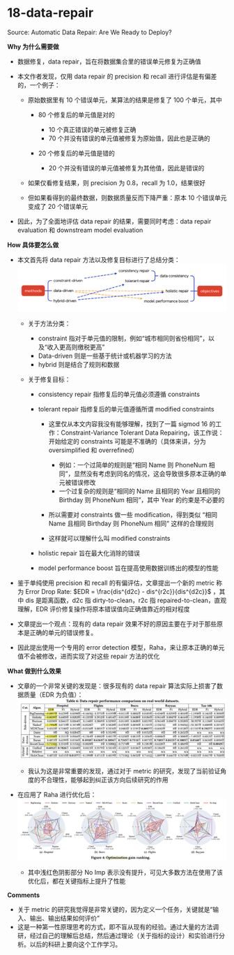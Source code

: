 # 18-data-repair
Source: Automatic Data Repair: Are We Ready to Deploy?

**Why 为什么需要做**

* 数据修复，data repair，旨在将数据集合里的错误单元修复为正确值
* 本文作者发现，仅用 data repair 的 precision 和 recall 进行评估是有偏差的，一个例子：
  * 原始数据里有 10 个错误单元，某算法的结果是修复了 100 个单元，其中
    * 80 个修复后的单元值是对的
      * 10 个真正错误的单元被修复正确
      * 70 个并没有错误的单元值被修复为原始值，因此也是正确的

    * 20 个修复后的单元值是错的
      * 20 个并没有错误的单元值被修复为其他值，因此是错误的

  * 如果仅看修复结果，则 precision 为 0.8，recall 为 1.0，结果很好
  * 但如果看得到的最终数据，则数据质量反而下降严重：原本 10 个错误单元变成了 20 个错误单元

* 因此，为了全面地评估 data repair 的结果，需要同时考虑：data repair evaluation 和 downstream model evaluation

**How 具体要怎么做**

* 本文首先将 data repair 方法以及修复目标进行了总结分类：<img src="image-20241018145655984.png" alt="image-20241018145655984" style="zoom:50%;" />
  * 关于方法分类：
    * constraint 指对于单元值的限制，例如“城市相同则省份相同”，以及“收入更高则缴税更高”
    * Data-driven 则是一些基于统计或机器学习的方法
    * hybrid 则是结合了规则和数据

  * 关于修复目标：
    * consistency repair 指修复后的单元值必须遵循 constraints
    * tolerant repair 指修复后的单元值遵循所谓 modified constraints
      * 这里仅从本文内容我没有能够理解，找到了一篇 sigmod 16 的工作：Constraint-Variance Tolerant Data Repairing，该工作说：开始给定的 constraints 可能是不准确的（具体来讲，分为 oversimplified 和 overrefined）
        * 例如：一个过简单的规则是“相同 Name 则 PhoneNum 相同”，显然没有考虑到同名的情况，这会导致很多原本正确的单元被错误修改
        * 一个过复杂的规则是“相同的 Name 且相同的 Year 且相同的 Birthday 则 PhoneNum 相同”，其中 Year 的约束是不必要的

      * 所以需要对 constraints 做一些 modification，得到类似 “相同 Name 且相同 Birthday 则 PhoneNum 相同” 这样的合理规则
      * 这样就可以理解什么叫 modified constraints

    * holistic repair 旨在最大化消除的错误
    * model performance boost 旨在提高使用数据训练出的模型的性能

* 鉴于单纯使用 precision 和 recall 的有偏评估，文章提出一个新的 metric 称为 Error Drop Rate: $EDR = \frac{dis^{d2c} - dis^{r2c}}{dis^{d2c}}$ ，其中 dis 是距离函数，d2c 指 dirty-to-clean，r2c 指 repaired-to-clean，直观理解，EDR 评价修复操作将原本错误值向正确值靠近的相对程度
* 文章提出一个观点：现有的 data repair 效果不好的原因主要在于对于那些原本是正确的单元的错误修复。
* 因此提出使用一个专用的 error detection 模型，Raha，来让原本正确的单元值不会被修改，进而实现了对这些 repair 方法的优化

**What 做到什么效果**

* 文章的一个非常关键的发现是：很多现有的 data repair 算法实际上损害了数据质量（EDR 为负值）：![image-20241018155246638](image-20241018155246638.png)
  * 我认为这是非常重要的发现，通过对于 metric 的研究，发现了当前验证角度的不合理性，能够起到纠正该方向后续研究的作用

* 在应用了 Raha 进行优化后：![image-20241018155908003](image-20241018155908003.png)
  * 其中浅红色阴影部分 No Imp 表示没有提升，可见大多数方法在使用了该优化后，都在关键指标上提升了性能


**Comments**

* 关于 metric 的研究我觉得是非常关键的，因为定义一个任务，关键就是“输入、输出、输出结果如何评价”
* 这是一种第一性原理思考的方式，即不盲从现有的经验。通过大量的方法调研，经过自己的理解后总结，然后通过理论（关于指标的设计）和实验进行分析。以后的科研上要向这个工作学习。
